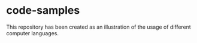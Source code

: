 # code-samples
This repository has been created as an illustration of the usage of different computer languages. 
